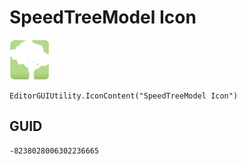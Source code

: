 # SpeedTreeModel Icon
![](/img/SpeedTreeModel%20Icon.png)

``` CSharp
EditorGUIUtility.IconContent("SpeedTreeModel Icon")
```
## GUID
```
-8238028006302236665
```
